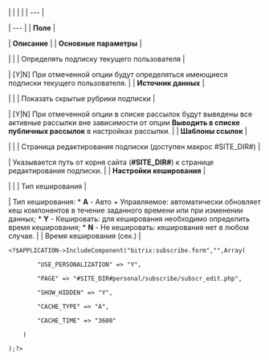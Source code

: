 |  |  |  |
| --- |

| --- |
| **Поле** |

| **Описание** |
| **Основные параметры** |

| |
| Определять подписку текущего пользователя |

| [Y|N] При отмеченной опции будут определяться имеющиеся подписки текущего пользователя. |
| **Источник данных** |

| |
| Показать скрытые рубрики подписки |

| [Y|N] При отмеченной опции в списке рассылок будут выведены все активные рассылки вне зависимости от опции **Выводить в списке публичных рассылок** в настройках рассылки. |
| **Шаблоны ссылок** |

| |
| Страница редактирования подписки (доступен макрос #SITE\_DIR#) |

| Указывается путь от корня сайта (**#SITE\_DIR#**) к странице редактирования подписки. |
| **Настройки кеширования** |

| |
| Тип кеширования |

| Тип кеширования:  * **A** - Авто + Управляемое: автоматически обновляет кеш компонентов в течение заданного времени или при изменении данных; * **Y** - Кешировать: для кеширования необходимо определить время кеширования; * **N** - Не кешировать: кеширования нет в любом случае. |
| Время кеширования (сек.) |

```
<?$APPLICATION->IncludeComponent("bitrix:subscribe.form","",Array(

		"USE_PERSONALIZATION" => "Y", 

		"PAGE" => "#SITE_DIR#personal/subscribe/subscr_edit.php", 

		"SHOW_HIDDEN" => "Y", 

		"CACHE_TYPE" => "A", 

		"CACHE_TIME" => "3600" 

	)

);?>


```